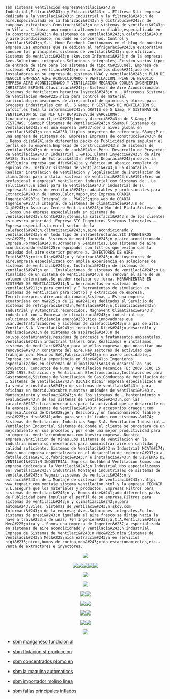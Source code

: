 
```
sbm sistemas ventilacion empresaVentilaci&#243;n Industrial,Filtraci&#243;n y Extracci&#243;n … FIltresa S.L: empresa dedicada a la ventilaci&#243;n industrial y la filtraci&#243;n de aire.Especializada en la fabricaci&#243;n y distribuci&#243;n de campanas extractoras Construcci&#243;n de sistemas de ventilaci&#243;n en Villa … Si busca una empresa altamente confiable,especializada en la construcci&#243;n de sistemas de ventilaci&#243;n,calefacci&#243;n y aire acondicionado; no dude en conocernos. Control y Ventilaci&#243;n,S.L. Home Facebook Continuamos en el blog de nuestra empresa.Las empresas que se dedican al refrigeraci&#243;n evaporativa conocen los principales sistemas de ventilaci&#243;n que utilizan. Sistemas de ventilaci&#243;n skov.com Informaci&#243;n de la empresa; Aves.Soluciones integrales.Soluciones integrales;.Existen varios tipos de entrada de aire para los sistemas de tipo t&#250;nel. Empresa de sistemas HVAC y ventilaci&#243;n en … Expertos dise&#241;adores e instaladores en su empresa de sistemas HVAC y ventilaci&#243;n PLAN DE NEGOCIO EMPRESA AIRE ACONDICIONADO Y VENTILACION. PLAN DE NEGOCIO EMPRESA AIRE ACONDICIONADO Y VENTILACION MECANICA COOLER INGENIERIA CHRISTIAN ESPINEL.Clasificaci&#243;n Sistemas de Aire Acondicionado. Sistemas de Ventilacion Mecanica Inyecci&#243;n y … Ofrecemos Sistemas de Ventilacion Mec&#225;nica para control de material particulado,renovaciones de aire,control de quimicos y olores para procesos industriales con el. S &amp; P SISTEMAS DE VENTILACION SL infocif.es Toda la informaci&#243;n GRATIS de S &amp; P SISTEMAS DE VENTILACION SL con NIF CIF B64911928,de BARCELONA: financiera,mercantil,tel&#233;fono y direcci&#243;n de S &amp; P SISTEMAS. S&amp;P Sistemas de Ventilaci&#243;n S&amp;P Sistemas de Ventilaci&#243;n es una empresa l&#237;der a nivel global en ventilaci&#243;n con m&#250;ltiples proyectos de referencia.S&amp;P es una empresa de sistemas de. Empresas Empresas de construcci&#243;n de … Hemos dise&#241;ado diferentes packs de Publicidad para impulsar el perfil de su empresa.Empresas de construcci&#243;n de sistemas de ventilaci&#243;n de minas de carb&#243;n.Peru. Desarrollo de Proyectos de Ventilaci&#243;n Industrial … &#161;Llama! Inyecci&#243;n de Aire &#183; Sistemas de Extracci&#243;n &#183; Depuraci&#243;n de.es la &#250;nica empresa que dise&#241;a y fabrica un abanico completo de equipos de. Instalar sistemas de ventilaci&#243;n La Albatalia … Realizar instalacion de ventilacion y legalizacion de instalacion de clima.Ideas para instalar sistemas de ventilaci&#243;n.&#191;Eres un profesional o empresa? ventilacion industrial.com Sistemas de … La soluci&#243;n ideal para la ventilaci&#243;n industrial de su empresa.Sistemas de ventilaci&#243;n adaptables y profesionales para Extracci&#243;n de Humos,Calor,Vapor,etc Empresa GRADIA Ingenier&#237;a Integral de … P&#225;gina web de GRADIA Ingenier&#237;a Integral de Sistemas de Climatizaci&#243;n en Gij&#243;n Asturias Centro Ventilaci&#243;n Mar del Plata.Sistemas de … Somos una empresa especializada en sistemas de ventilaci&#243;n.Cont&#225;ctenos,la satisfacci&#243;n de los clientes es nuestra prioridad. Empresa SIC Ingenieros Sistemas Integrales … Empresa especialista en el sector de la calefacci&#243;n,climatizaci&#243;n,aire acondicionado y ventilaci&#243;n en todo tipo de infraestructuras.SIC INGENIEROS est&#225; formada. Sistemas de ventilaci&#243;n y aire acondicionado. Empresa.Formaci&#243;n.Jornadas y Seminarios;.Los sistemas de aire acondicionado est&#225;n equipados con filtros que evitan que la suciedad del aire exterior penetre a. INYECTORES DE AIRE Friot&#233;rmico Dise&#241;o y fabricaci&#243;n de inyectores de aire,empresa especializada con amplia experiencia en soluciones de sistemas de ventilaci&#243;n. Instalaci&#243;n de sistemas de ventilaci&#243;n en … Instalaciones de sistemas de ventilaci&#243;n.La finalidad de un sistema de ventilaci&#243;n es renovar el aire de un volumen determinado.Se pueden realizar de forma. HERRAMIENTAS EN SISTEMAS DE VENTILACI&#211;N … herramientas en sistemas de ventilaci&#211;n para control y.“ herramientas de simulacion en sistemas de ventilacion para control y extraccion de.empresa. Tecnifrioexpress Aire acondicionado,Sistemas … Es una empresa ecuatoriana con m&#225;s de 22 a&#241;os dedicados al Servicio de Sistemas de refrigeraci&#243;n,Ventilaci&#243;n,Climatizaci&#243;n Industrial y Automotriz,reconocidos. Magnovent Climatizaci&#243;n industrial con … Empresa de climatizaci&#243;n industrial con soluciones de eficiencia energ&#233;tica innovadoras que usan.destratificadores y sistemas de calefacci&#243;n a gas de alta. Ventilar S.A. Ventilaci&#243;n industrial.Dise&#241;o,desarrollo y fabricaci&#243;n de sistemas de aspiraci&#243;n de polvos,contaminantes,residuos de procesos y tratamientos ambientales. Ventilaci&#243;n industrial Tallers Grau Realizamos e instalamos sistemas de ventilaci&#243;n para aquellas empresas que necesitan una renovaci&#243;n constante del aire.Hay sectores de actividad que trabajan con. Mecinox SAC,Fabricaci&#243;n en acero inoxidable,… Empresa con amplia experiencia en dise&#241;o.Ingenieros especializados en sistemas de climatizaci&#243;n desarrollan sus proyectos. Conductos de Humo y Ventilacion Mecanica TE: 2069 5106 15 3226 1955.Extraccion y Ventilacion Electromecanica,Instalaciones para Gastronomia,Sistemas de Ventilacion de Gas,Conductos de Ventilacion de … Sistemas de Ventilaci&#243;n DICAIR Dicair empresa especializada en la venta e instalaci&#243;n de sistemas de ventilaci&#243;n para oficinas en Madrid.Descubre nuestras unidades de ventilaci&#243;n. Mantenimiento y evaluaci&#243;n de los sistemas de … Mantenimiento y evaluaci&#243;n de los sistemas de ventilaci&#243;n.con las caracter&#237;sticas necesarias para la actividad que se desarrolle en la empresa. Sistemas de ventilaci&#243;n y accesorios draeger.com Empresa.Acerca de Dr&#228;ger; Descubra.y un funcionamiento fiable y est&#225;n dise&#241;ados para ser utilizados con sistemas.&#174; Sistemas de Ventilacion. Industrias Rogo S.A. Ventilacion Industrial … Ventilacion Industrial Sistemas de.donde el cliente se percatara de un mejoramiento en sus procesos y por ende una mejor productividad para su empresa. ventilaciondeminas.com Nuestra empresa. Nuestra empresa.Ventilacion de Minas.Los sistemas de ventilacion en la industria minera son necesarios para suministrar aire en cantidad y calidad suficiente. Sistemas de Ventilaci&#243;n Industrial MCAT&#174; Somos una empresa especializada en el desarrollo de ingenier&#237;a a detalle,dise&#241;o,fabricaci&#243;n e instalaci&#243;n de SISTEMAS DE VENTILACI&#211;N INDUSTRIAL. Empresa Southbend Ventilacion Somos una empresa dedicada a la Ventilaci&#243;n Industrial.Nos especializamos en: Ventilaci&#243;n industrial Montajes industriales de sistemas de ventilaci&#243;n Tegnair,sistemas de ventilaci&#243;n y extracci&#243;n de … Montaje de sistemas de ventilaci&#243;n.http: www.tegnair.com montaje sistema ventilacion.html.y la empresa TEGNAIR S.L.asegura que los materiales y productos. Empresas Filtros para sistemas de ventilaci&#243;n y. Hemos dise&#241;ado diferentes packs de Publicidad para impulsar el perfil de su empresa.Filtros para sistemas de ventilaci&#243;n y climatizaci&#243;n,para autom&#243;viles. Sistemas de ventilaci&#243;n skov.com Informaci&#243;n de la empresa; Aves.Soluciones integrales.En los sistemas de presi&#243;n igualada el aire fresco se dirige hacia la nave a trav&#233;s de unas. 704 Ingenier&#237;a,C.A.Ventilaci&#243;n Mec&#225;nica y … Somos una empresa de Ingenier&#237;a especializada en sistemas de aire acondicionado y ventilaci&#243;n industrial. Empresa de Sistemas de Ventilaci&#243;n Mec&#225;nica Sistemas de Ventilaci&#243;n Mec&#225;nica extracci&#243;n en servicios higi&#233;nicos,humos de cocina,mon&#243;xido estacionamientos,etc.→ Venta de extractores e inyectores. 
```

<div align="center">

<a href="https://es-crusher.shibang-china.com/github&k=sbm+sistemas+ventilacion+empresa"><img src="https://static.shibang-china.com/es/crusher/logo.jpg"></a>

<a href="https://es-crusher.shibang-china.com/github&k=sbm+sistemas+ventilacion+empresa"><img src="https://static.shibang-china.com/es/crusher/index.jpg"></a><a href="https://es-crusher.shibang-china.com/material.htmlgithub&k=sbm+sistemas+ventilacion+empresa"><img src="https://static.shibang-china.com/es/crusher/material.jpg"></a><a href="https://es-crusher.shibang-china.com/application.htmlgithub&k=sbm+sistemas+ventilacion+empresa"><img src="https://static.shibang-china.com/es/crusher/application.jpg"></a><a href="https://es-crusher.shibang-china.com/aboutus.htmlgithub&k=sbm+sistemas+ventilacion+empresa"><img src="https://static.shibang-china.com/es/crusher/aboutus.jpg"></a><a href="https://es-crusher.shibang-china.com/contact.htmlgithub&k=sbm+sistemas+ventilacion+empresa"><img src="https://static.shibang-china.com/es/crusher/contact.jpg"></a>

<a href="https://es-crusher.shibang-china.com/github&k=sbm+sistemas+ventilacion+empresa"><img src="https://static.shibang-china.com/es/crusher/banner.jpg"></a>

<a href="https://swt.shibang-china.com/github&k=sbm+sistemas+ventilacion+empresa"><img src="https://static.shibang-china.com/es/crusher/text.jpg"></a>

<a href="https://swt.shibang-china.com/github&k=sbm+sistemas+ventilacion+empresa"><img src="https://static.shibang-china.com/es/crusher/chat.jpg"></a><a href="https://es-crusher.shibang-china.com/contact.htmlgithub&k=sbm+sistemas+ventilacion+empresa"><img src="https://static.shibang-china.com/es/crusher/message.jpg"></a>

<a href="https://es-crusher.shibang-china.com/products/pe.htmlgithub&k=sbm+sistemas+ventilacion+empresa"><img src="https://static.shibang-china.com/es/crusher/pe.jpg"></a><a href="https://es-crusher.shibang-china.com/products/pf.htmlgithub&k=sbm+sistemas+ventilacion+empresa"><img src="https://static.shibang-china.com/es/crusher/pf.jpg"></a>

<a href="https://es-crusher.shibang-china.com/products/hpt.htmlgithub&k=sbm+sistemas+ventilacion+empresa"><img src="https://static.shibang-china.com/es/crusher/hpt.jpg"></a><a href="https://es-crusher.shibang-china.com/products/vsi.htmlgithub&k=sbm+sistemas+ventilacion+empresa"><img src="https://static.shibang-china.com/es/crusher/vsi.jpg"></a>

<a href="https://es-crusher.shibang-china.com/products/klv.htmlgithub&k=sbm+sistemas+ventilacion+empresa"><img src="https://static.shibang-china.com/es/crusher/klv.jpg"></a><a href="https://es-crusher.shibang-china.com/products/portable.htmlgithub&k=sbm+sistemas+ventilacion+empresa"><img src="https://static.shibang-china.com/es/crusher/portable.jpg"></a>

<a href="https://swt.shibang-china.com/github&k=sbm+sistemas+ventilacion+empresa"><img src="https://static.shibang-china.com/es/crusher/case.jpg"></a>

</div>


* [sbm manganeso fundicion al](sbm%20manganeso%20fundicion%20al.md)

* [sbm flotacion sf produccion](sbm%20flotacion%20sf%20produccion.md)

* [sbm concentrados plomo en](sbm%20concentrados%20plomo%20en.md)

* [sbm la maquina automaticos](sbm%20la%20maquina%20automaticos.md)

* [sbm importador molino linea](sbm%20importador%20molino%20linea.md)

* [sbm fallas principales inflados](sbm%20fallas%20principales%20inflados.md)